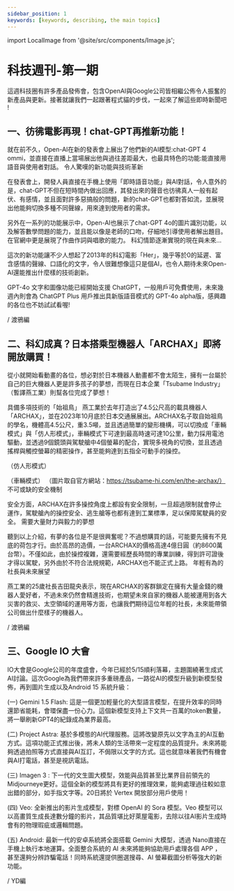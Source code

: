 ```yaml
---
sidebar_position: 1
keywords: [keywords, describing, the main topics]
---
```


import LocalImage from '@site/src/components/Image.js';

# 科技週刊-第一期

這週科技圈有許多產品發佈會，包含OpenAI與Google公司皆相繼公佈令人振奮的新產品與更新。接著就讓我們一起跟著程式貓的步伐，一起來了解這些即時新聞吧 !

## 一、彷彿電影再現！chat-GPT再推新功能！

就在前不久，Open-AI在新的發表會上展出了他們新的AI模型:chat-GPT 4 ommi，並直接在直播上當場展出他與過往差距最大，也最具特色的功能:能直接用語音與使用者對話。
令人驚嘆的新功能與技術革新

在發表會上，開發人員直接在手機上使用「即時語音功能」與AI對話，令人意外的是，chat-GPT不但在短時間內做出回應，其發出來的聲音也彷彿真人一般有起伏、有感情，並且面對許多惡搞般的問題，新的chat-GPT也都對答如流，並展現出他能夠切換多種不同聲線，用來達到使用者的需求。

另外在一系列的功能展示中，Open-AI也展示了chat-GPT 4o的圖片識別功能，以及解答數學問題的能力，並且能以像是老師的口吻，仔細地引導使用者解出題目。在官網中更是展現了作曲作詞與唱歌的能力。
科幻情節逐漸實現的現在與未來...

這次的新功能讓不少人想起了2013年的科幻電影「Her」，幾乎等於0的延遲、富含感情的聲線、口語化的文字，令人很難想像這只是個AI，也令人期待未來Open-AI還能推出什麼樣的技術創新。

GPT-4o 文字和圖像功能已經開始支援 ChatGPT，一般用戶可免費使用，未來幾週內則會為 ChatGPT Plus 用戶推出具新版語音模式的 GPT-4o alpha版，感興趣的各位也不妨試試看喔!

/ 渡鴉編

## 二、科幻成真？日本搭乘型機器人「ARCHAX」即將開放購買！

從小就開始看動畫的各位，想必對於日本機器人動畫都不會太陌生，擁有一台屬於自己的巨大機器人更是許多孩子的夢想，而現在日本企業「Tsubame Industry」（暫譯燕工業）則幫各位完成了夢想！

具備多項技術的「始祖鳥」
燕工業於去年打造出了4.5公尺高的載具機器人「ARCHAX」，並在2023年10月底於日本交通展展出。ARCHAX名子取自始祖鳥的學名，機體高4.5公尺，重3.5噸，並且透過簡單的變形機構，可以切換成「車輛模式」與「仿人形模式」，車輛模式下可達到最高時速可達10公里，動力採用電池驅動，並透過9個鏡頭與駕駛艙中4個螢幕的配合，實現多視角的切換，並且透過搖桿與觸控螢幕的精密操作，甚至能夠達到五指全可動手的操控。

<LocalImage path="/technews/1/1.png" alt="圖片" />

（仿人形模式）


（車輛模式）
（圖片取自官方網站：https://tsubame-hi.com/en/the-archax/）
不可或缺的安全機制

<LocalImage path="/technews/1/2.png" alt="圖片" />

安全方面，ARCHAX在許多操控角度上都設有安全限制，一旦超過限制就會停止運作，駕駛艙內的操控安全、逃生艙等也都有達到工業標準，足以保障駕駛員的安全。
需要大量財力與毅力的夢想

<LocalImage path="/technews/1/3.png" alt="圖片" />

聽到以上介紹，有夢的各位是不是很興奮呢？不過想購買的話，可能要先擁有不見底的荷包才行。由於高昂的造價，一台ARCHAX的價格高達4億日圓（約8600萬台幣）。不僅如此，由於操控複雜，還需要經歷長時間的專業訓練，得到許可證後才得以駕駛，另外由於不符合法規規範，ARCHAX也不能正式上路。
年輕有為的社長與未來展望

<LocalImage path="/technews/1/4.png" alt="圖片" />

燕工業的25歲社長吉田龍央表示，現在ARCHAX的客群鎖定在擁有大量金錢的機器人愛好者，不過未來仍然會精進技術，也期望未來自家的機器人能被運用到各大災害的救災、太空領域的運用等方面，也讓我們期待這位年輕的社長，未來能帶領公司做出什麼樣子的機器人。

<LocalImage path="/technews/1/5.png" alt="圖片" />

/ 渡鴉編

## 三、Google IO 大會

IO大會是Google公司的年度盛會，今年已經於5/15順利落幕，主題圍繞著生成式AI討論。這次Google為我們帶來許多重磅產品，一路從AI的模型升級到新模型發佈，再到圖片生成以及Android 15 系統升級：

(一) Gemini 1.5 Flash: 
這是一個更加輕量化的大型語言模型，在提升效率的同時還節省能耗，會環保盡一份心力。這個新模型支持上下文共一百萬的token數量，將一舉刷新GPT4的紀錄成為業界最高。

(二) Project Astra:
基於多模態的AI代理服務。這將改變原先以文字為主的AI互動方式。這項功能正式推出後，將未人類的生活帶來一定程度的品質提升。未來將能夠透過拍照等方式直接與AI互訂，不侷限以文字的方式。這也就意味著我們有機會與AI打電話，甚至是視訊電話。

(三) Imagen 3 :
下一代的文生圖大模型，效能與品質甚至比業界目前領先的Midjourneye更好。這個全新的模型將具有更好的推理效果，能夠處理過往較如意出錯的部分，如手指文字等。20日將於 Vertex 開放部分用戶使用！

(四) Veo:
全新推出的影片生成模型，對標 OpenAI 的 Sora 模型。Veo 模型可以以高畫質生成長達數分鐘的影片，其品質堪比好萊屋電影，去除以往AI影片生成時會有的物理瑕疵或邏輯問題。

(五) Android:
最新一代的安卓系統將全面搭載 Gemini 大模型，透過 Nano直接在手機上執行本地運算。全面整合系統的 AI 未來將能夠協助用戶處理各個 APP ，甚至還夠分辨詐騙電話！同時系統還提供圈選搜尋、AI 螢幕截圖分析等強大的新功能。

/ YD編
